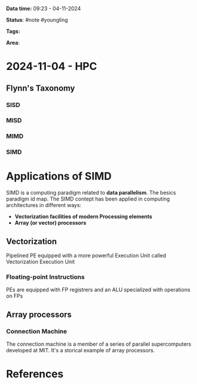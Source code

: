 **Data time:** 09:23 - 04-11-2024

**Status**: #note #youngling 

**Tags:** 

**Area**: 
# 2024-11-04 - HPC

## Flynn's Taxonomy
### SISD
### MISD
### MIMD
### SIMD

# Applications of SIMD
SIMD is a computing paradigm related to **data parallelism**. The besics paradigm id map. The SIMD contept has been applied in computing architectures in different ways:
- **Vectorization facilities of modern Processing elements**
- **Array (or vector) processors** 

## Vectorization
Pipelined PE equipped with a more powerful Execution Unit called Vectorization Execution Unit

### Floating-point Instructions
PEs are equipped with FP registrers and an ALU specialized with operations on FPs

## Array processors

### Connection Machine
The connection machine is a member of a series of parallel supercomputers developed at MIT. It's a storical example of array processors.


# References
